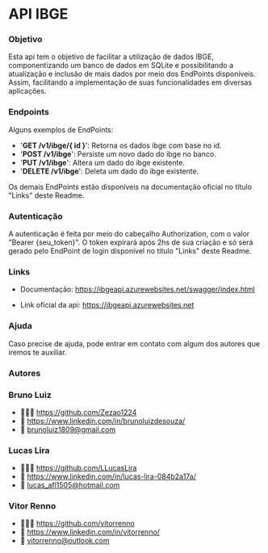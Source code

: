 # API IBGE
### Objetivo
Esta api tem o objetivo de facilitar a utilização de dados IBGE, componentizando um banco de dados em SQLite e possibilitando a atualização e inclusão de mais dados por meio dos EndPoints disponíveis. Assim, facilitando a implementação de suas funcionalidades em diversas aplicações.

### Endpoints

Alguns exemplos de EndPoints:

* '**GET /v1/ibge/{ id }**': Retorna os dados ibge com base no id.
* '**POST /v1/ibge**': Persiste um novo dado do ibge no banco.
* '**PUT /v1/ibge**': Altera um dado do ibge existente.
* '**DELETE /v1/ibge**': Deleta um dado do ibge existente.

Os demais EndPoints estão disponíveis na documentação oficial no título "Links" deste Readme.

### Autenticação

A autenticação é feita por meio do cabeçalho Authorization, com o valor "Bearer {seu_token}".
O token expirará após 2hs de sua criação e só será gerado pelo EndPoint de login disponível no título "Links" deste Readme.


### Links
* Documentação: https://ibgeapi.azurewebsites.net/swagger/index.html

* Link oficial da api: https://ibgeapi.azurewebsites.net

### Ajuda
 Caso precise de ajuda, pode entrar em contato com algum dos autores que iremos te auxiliar.

### Autores
<h3> Bruno Luiz</h3>

*  👨🏻‍💻 https://github.com/Zezao1224
*  🔗 https://www.linkedin.com/in/brunoluizdesouza/
*  📧 brunoluiz1809@gmail.com

<h3> Lucas Lira </h3>

*  👨🏻‍💻 https://github.com/LLucasLira
*  🔗 https://www.linkedin.com/in/lucas-lira-084b2a17a/
*  📧 lucas_afl1505@hotmail.com

<h3> Vitor Renno </h3>

*  👨🏻‍💻 https://github.com/vitorrenno
*  🔗 https://www.linkedin.com/in/vitorrenno/
*  📧 vitorrenno@outlook.com
